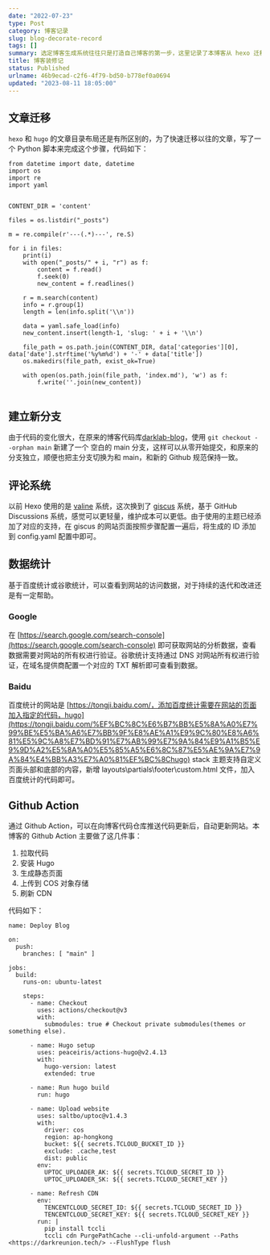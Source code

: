```yaml
---
date: "2022-07-23"
type: Post
category: 博客记录
slug: blog-decorate-record
tags: []
summary: 选定博客生成系统往往只是打造自己博客的第一步，这里记录了本博客从 hexo 迁移到 hugo 后，后续的功能集成步骤。
title: 博客装修记
status: Published
urlname: 46b9ecad-c2f6-4f79-bd50-b778ef0a0694
updated: "2023-08-11 18:05:00"
---
```


## 文章迁移

`hexo` 和 `hugo` 的文章目录布局还是有所区别的，为了快速迁移以往的文章，写了一个 Python 脚本来完成这个步骤，代码如下：

```text
from datetime import date, datetime
import os
import re
import yaml


CONTENT_DIR = 'content'

files = os.listdir("_posts")

m = re.compile(r'---(.*)---', re.S)

for i in files:
    print(i)
    with open("_posts/" + i, "r") as f:
        content = f.read()
        f.seek(0)
        new_content = f.readlines()

    r = m.search(content)
    info = r.group(1)
    length = len(info.split('\\n'))

    data = yaml.safe_load(info)
    new_content.insert(length-1, 'slug: ' + i + '\\n')

    file_path = os.path.join(CONTENT_DIR, data['categories'][0], data['date'].strftime('%y%m%d') + '-' + data['title'])
    os.makedirs(file_path, exist_ok=True)

    with open(os.path.join(file_path, 'index.md'), 'w') as f:
        f.write(''.join(new_content))


```

## 建立新分支

由于代码的变化很大，在原来的博客代码库[darklab-blog](https://github.com/wanghaoxi3000/darklab-blog)，使用 `git checkout --orphan main` 新建了一个 空白的 main 分支，这样可以从零开始提交，和原来的分支独立，顺便也把主分支切换为和 main，和新的 Github 规范保持一致。

## 评论系统

以前 Hexo 使用的是 [valine](https://github.com/xCss/Valine) 系统，这次换到了 [giscus](https://giscus.app/) 系统，基于 GitHub Discussions 系统，感觉可以更轻量，维护成本可以更低。由于使用的主题已经添加了对应的支持，在 giscus 的网站页面按照步骤配置一遍后，将生成的 ID 添加到 config.yaml 配置中即可。

## 数据统计

基于百度统计或谷歌统计，可以查看到网站的访问数据，对于持续的迭代和改进还是有一定帮助。

### Google

在 [https://search.google.com/search-console](https://search.google.com/search-console) 即可获取网站的分析数据，查看数据需要对网站的所有权进行验证。谷歌统计支持通过 DNS 对网站所有权进行验证，在域名提供商配置一个对应的 TXT 解析即可查看到数据。

### Baidu

百度统计的网站是 [https://tongji.baidu.com/，添加百度统计需要在网站的页面加入指定的代码，hugo](https://tongji.baidu.com/%EF%BC%8C%E6%B7%BB%E5%8A%A0%E7%99%BE%E5%BA%A6%E7%BB%9F%E8%AE%A1%E9%9C%80%E8%A6%81%E5%9C%A8%E7%BD%91%E7%AB%99%E7%9A%84%E9%A1%B5%E9%9D%A2%E5%8A%A0%E5%85%A5%E6%8C%87%E5%AE%9A%E7%9A%84%E4%BB%A3%E7%A0%81%EF%BC%8Chugo) stack 主题支持自定义页面头部和底部的内容，新增 layouts\partials\footer\custom.html 文件，加入百度统计的代码即可。

## Github Action

通过 Github Action，可以在向博客代码仓库推送代码更新后，自动更新网站。本博客的 Github Action 主要做了这几件事：

1. 拉取代码
2. 安装 Hugo
3. 生成静态页面
4. 上传到 COS 对象存储
5. 刷新 CDN

代码如下：

```text
name: Deploy Blog

on:
  push:
    branches: [ "main" ]

jobs:
  build:
    runs-on: ubuntu-latest

    steps:
      - name: Checkout
        uses: actions/checkout@v3
        with:
          submodules: true # Checkout private submodules(themes or something else).

      - name: Hugo setup
        uses: peaceiris/actions-hugo@v2.4.13
        with:
          hugo-version: latest
          extended: true

      - name: Run hugo build
        run: hugo

      - name: Upload website
        uses: saltbo/uptoc@v1.4.3
        with:
          driver: cos
          region: ap-hongkong
          bucket: ${{ secrets.TCLOUD_BUCKET_ID }}
          exclude: .cache,test
          dist: public
        env:
          UPTOC_UPLOADER_AK: ${{ secrets.TCLOUD_SECRET_ID }}
          UPTOC_UPLOADER_SK: ${{ secrets.TCLOUD_SECRET_KEY }}

      - name: Refresh CDN
        env:
          TENCENTCLOUD_SECRET_ID: ${{ secrets.TCLOUD_SECRET_ID }}
          TENCENTCLOUD_SECRET_KEY: ${{ secrets.TCLOUD_SECRET_KEY }}
        run: |
          pip install tccli
          tccli cdn PurgePathCache --cli-unfold-argument --Paths <https://darkreunion.tech/> --FlushType flush

```
